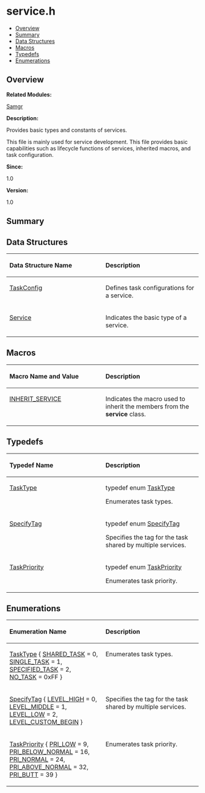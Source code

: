 # service.h<a name="ZH-CN_TOPIC_0000001054799579"></a>

-   [Overview](#section1370060007165629)
-   [Summary](#section350083987165629)
-   [Data Structures](#nested-classes)
-   [Macros](#define-members)
-   [Typedefs](#typedef-members)
-   [Enumerations](#enum-members)

## **Overview**<a name="section1370060007165629"></a>

**Related Modules:**

[Samgr](Samgr.md)

**Description:**

Provides basic types and constants of services. 

This file is mainly used for service development. This file provides basic capabilities such as lifecycle functions of services, inherited macros, and task configuration. 

**Since:**

1.0

**Version:**

1.0

## **Summary**<a name="section350083987165629"></a>

## Data Structures<a name="nested-classes"></a>

<a name="table1771255521165629"></a>
<table><thead align="left"><tr id="row405320320165629"><th class="cellrowborder" valign="top" width="50%" id="mcps1.1.3.1.1"><p id="p795866680165629"><a name="p795866680165629"></a><a name="p795866680165629"></a>Data Structure Name</p>
</th>
<th class="cellrowborder" valign="top" width="50%" id="mcps1.1.3.1.2"><p id="p898967415165629"><a name="p898967415165629"></a><a name="p898967415165629"></a>Description</p>
</th>
</tr>
</thead>
<tbody><tr id="row809452028165629"><td class="cellrowborder" valign="top" width="50%" headers="mcps1.1.3.1.1 "><p id="p400795592165629"><a name="p400795592165629"></a><a name="p400795592165629"></a><a href="TaskConfig.md">TaskConfig</a></p>
</td>
<td class="cellrowborder" valign="top" width="50%" headers="mcps1.1.3.1.2 "><p id="p428932464165629"><a name="p428932464165629"></a><a name="p428932464165629"></a>Defines task configurations for a service. </p>
</td>
</tr>
<tr id="row132164877165629"><td class="cellrowborder" valign="top" width="50%" headers="mcps1.1.3.1.1 "><p id="p877051234165629"><a name="p877051234165629"></a><a name="p877051234165629"></a><a href="Service.md">Service</a></p>
</td>
<td class="cellrowborder" valign="top" width="50%" headers="mcps1.1.3.1.2 "><p id="p665844436165629"><a name="p665844436165629"></a><a name="p665844436165629"></a>Indicates the basic type of a service. </p>
</td>
</tr>
</tbody>
</table>

## Macros<a name="define-members"></a>

<a name="table1527698782165629"></a>
<table><thead align="left"><tr id="row11275225165629"><th class="cellrowborder" valign="top" width="50%" id="mcps1.1.3.1.1"><p id="p1319787505165629"><a name="p1319787505165629"></a><a name="p1319787505165629"></a>Macro Name and Value</p>
</th>
<th class="cellrowborder" valign="top" width="50%" id="mcps1.1.3.1.2"><p id="p1243844456165629"><a name="p1243844456165629"></a><a name="p1243844456165629"></a>Description</p>
</th>
</tr>
</thead>
<tbody><tr id="row656937838165629"><td class="cellrowborder" valign="top" width="50%" headers="mcps1.1.3.1.1 "><p id="p1986761814165629"><a name="p1986761814165629"></a><a name="p1986761814165629"></a><a href="Samgr.md#gae9253a7fc1d0acbab91414b4cacc1d84">INHERIT_SERVICE</a></p>
</td>
<td class="cellrowborder" valign="top" width="50%" headers="mcps1.1.3.1.2 "><p id="p1209547216165629"><a name="p1209547216165629"></a><a name="p1209547216165629"></a>Indicates the macro used to inherit the members from the <strong id="b156094579165629"><a name="b156094579165629"></a><a name="b156094579165629"></a>service</strong> class. </p>
</td>
</tr>
</tbody>
</table>

## Typedefs<a name="typedef-members"></a>

<a name="table1756466347165629"></a>
<table><thead align="left"><tr id="row1290686520165629"><th class="cellrowborder" valign="top" width="50%" id="mcps1.1.3.1.1"><p id="p562064423165629"><a name="p562064423165629"></a><a name="p562064423165629"></a>Typedef Name</p>
</th>
<th class="cellrowborder" valign="top" width="50%" id="mcps1.1.3.1.2"><p id="p1376402559165629"><a name="p1376402559165629"></a><a name="p1376402559165629"></a>Description</p>
</th>
</tr>
</thead>
<tbody><tr id="row1096049331165629"><td class="cellrowborder" valign="top" width="50%" headers="mcps1.1.3.1.1 "><p id="p2127656915165629"><a name="p2127656915165629"></a><a name="p2127656915165629"></a><a href="Samgr.md#gab265648f2dbef93878ad8c383712b43a">TaskType</a></p>
</td>
<td class="cellrowborder" valign="top" width="50%" headers="mcps1.1.3.1.2 "><p id="p16990705165629"><a name="p16990705165629"></a><a name="p16990705165629"></a>typedef enum <a href="Samgr.md#ga026844c14ab62f42a2e19b54d622609b">TaskType</a> </p>
<p id="p294436763165629"><a name="p294436763165629"></a><a name="p294436763165629"></a>Enumerates task types. </p>
</td>
</tr>
<tr id="row1698171125165629"><td class="cellrowborder" valign="top" width="50%" headers="mcps1.1.3.1.1 "><p id="p559022518165629"><a name="p559022518165629"></a><a name="p559022518165629"></a><a href="Samgr.md#gae9c7eed07272a46851d61e646b6e86d5">SpecifyTag</a></p>
</td>
<td class="cellrowborder" valign="top" width="50%" headers="mcps1.1.3.1.2 "><p id="p1821324800165629"><a name="p1821324800165629"></a><a name="p1821324800165629"></a>typedef enum <a href="Samgr.md#ga704a59a45a705ef7a15d16e3cab8c1b0">SpecifyTag</a> </p>
<p id="p957310806165629"><a name="p957310806165629"></a><a name="p957310806165629"></a>Specifies the tag for the task shared by multiple services. </p>
</td>
</tr>
<tr id="row288282843165629"><td class="cellrowborder" valign="top" width="50%" headers="mcps1.1.3.1.1 "><p id="p689662582165629"><a name="p689662582165629"></a><a name="p689662582165629"></a><a href="Samgr.md#gaef69bbb3353ea484414c3bbaf8ec362b">TaskPriority</a></p>
</td>
<td class="cellrowborder" valign="top" width="50%" headers="mcps1.1.3.1.2 "><p id="p718711816165629"><a name="p718711816165629"></a><a name="p718711816165629"></a>typedef enum <a href="Samgr.md#gaee057e5f06a7b2533e6f58bde34d15fa">TaskPriority</a> </p>
<p id="p1012753129165629"><a name="p1012753129165629"></a><a name="p1012753129165629"></a>Enumerates task priority. </p>
</td>
</tr>
</tbody>
</table>

## Enumerations<a name="enum-members"></a>

<a name="table1785550655165629"></a>
<table><thead align="left"><tr id="row940184662165629"><th class="cellrowborder" valign="top" width="50%" id="mcps1.1.3.1.1"><p id="p1388477628165629"><a name="p1388477628165629"></a><a name="p1388477628165629"></a>Enumeration Name</p>
</th>
<th class="cellrowborder" valign="top" width="50%" id="mcps1.1.3.1.2"><p id="p2030343541165629"><a name="p2030343541165629"></a><a name="p2030343541165629"></a>Description</p>
</th>
</tr>
</thead>
<tbody><tr id="row1352396204165629"><td class="cellrowborder" valign="top" width="50%" headers="mcps1.1.3.1.1 "><p id="p606704806165629"><a name="p606704806165629"></a><a name="p606704806165629"></a><a href="Samgr.md#ga026844c14ab62f42a2e19b54d622609b">TaskType</a> { <a href="Samgr.md#gga026844c14ab62f42a2e19b54d622609ba5e16ebf94e3d37c775ce51bbe4468e99">SHARED_TASK</a> = 0, <a href="Samgr.md#gga026844c14ab62f42a2e19b54d622609baa1dcd6759a5b023d945ae8c955e48315">SINGLE_TASK</a> = 1, <a href="Samgr.md#gga026844c14ab62f42a2e19b54d622609ba84f51cfcf3f659a99aabbd85924c5376">SPECIFIED_TASK</a> = 2, <a href="Samgr.md#gga026844c14ab62f42a2e19b54d622609baf1a2b164c6a01dd1290f3e79171a8f11">NO_TASK</a> = 0xFF }</p>
</td>
<td class="cellrowborder" valign="top" width="50%" headers="mcps1.1.3.1.2 "><p id="p553253160165629"><a name="p553253160165629"></a><a name="p553253160165629"></a>Enumerates task types. </p>
</td>
</tr>
<tr id="row195003104165629"><td class="cellrowborder" valign="top" width="50%" headers="mcps1.1.3.1.1 "><p id="p1473988751165629"><a name="p1473988751165629"></a><a name="p1473988751165629"></a><a href="Samgr.md#ga704a59a45a705ef7a15d16e3cab8c1b0">SpecifyTag</a> { <a href="Samgr.md#gga704a59a45a705ef7a15d16e3cab8c1b0a5cf3038af9f9528363577dd32e4eb955">LEVEL_HIGH</a> = 0, <a href="Samgr.md#gga704a59a45a705ef7a15d16e3cab8c1b0a889647ca5662082ace422e57b1da6647">LEVEL_MIDDLE</a> = 1, <a href="Samgr.md#gga704a59a45a705ef7a15d16e3cab8c1b0a1541ce26187ac34e3e99559669751cf5">LEVEL_LOW</a> = 2, <a href="Samgr.md#gga704a59a45a705ef7a15d16e3cab8c1b0afc8d0aa33bc1d911f92931fa5e287263">LEVEL_CUSTOM_BEGIN</a> }</p>
</td>
<td class="cellrowborder" valign="top" width="50%" headers="mcps1.1.3.1.2 "><p id="p1205483456165629"><a name="p1205483456165629"></a><a name="p1205483456165629"></a>Specifies the tag for the task shared by multiple services. </p>
</td>
</tr>
<tr id="row1479630641165629"><td class="cellrowborder" valign="top" width="50%" headers="mcps1.1.3.1.1 "><p id="p779816706165629"><a name="p779816706165629"></a><a name="p779816706165629"></a><a href="Samgr.md#gaee057e5f06a7b2533e6f58bde34d15fa">TaskPriority</a> {   <a href="Samgr.md#ggaee057e5f06a7b2533e6f58bde34d15faaf8a2513dc9a78bb09c0520af65a3f402">PRI_LOW</a> = 9, <a href="Samgr.md#ggaee057e5f06a7b2533e6f58bde34d15faa6f05a14315026dd5f3e5bc87cf745258">PRI_BELOW_NORMAL</a> = 16, <a href="Samgr.md#ggaee057e5f06a7b2533e6f58bde34d15faa8ffe612e81f7db9099f774b853533063">PRI_NORMAL</a> = 24, <a href="Samgr.md#ggaee057e5f06a7b2533e6f58bde34d15faacb1f8848eb9a8c56779869b418ef9cb6">PRI_ABOVE_NORMAL</a> = 32,   <a href="Samgr.md#ggaee057e5f06a7b2533e6f58bde34d15faab9766c2f87357a5cc6e3b14ccbc2c54b">PRI_BUTT</a> = 39 }</p>
</td>
<td class="cellrowborder" valign="top" width="50%" headers="mcps1.1.3.1.2 "><p id="p1529049674165629"><a name="p1529049674165629"></a><a name="p1529049674165629"></a>Enumerates task priority. </p>
</td>
</tr>
</tbody>
</table>

